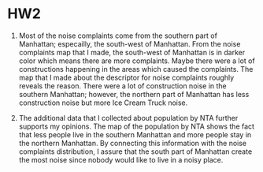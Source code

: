 # HW2
1. Most of the noise complaints come from the southern part of Manhattan; especailly, the south-west of Manhattan. From the noise complaints map that I made, the south-west of Manhattan is in darker color which means there are more complaints. Maybe there were a lot of constructions happening in the areas which caused the complaints. The map that I made about the descriptor for noise complaints roughly reveals the reason. There were a lot of construction noise in the southern Manhattan; however, the northern part of Manhattan has less construction noise but more Ice Cream Truck noise. 

2. The additional data that I collected about population by NTA further supports my opinions. The map of the population by NTA shows the fact that less people live in the southern Manhattan and more people stay in the northern Manhattan. By connecting this information with the noise complaints distribution, I assure that the south part of Manhattan create the most noise since nobody would like to live in a noisy place.
